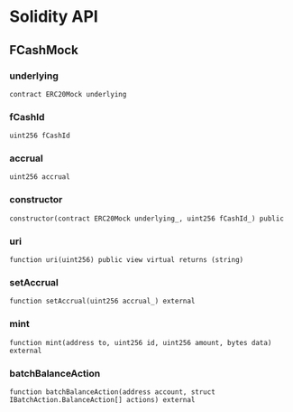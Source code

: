 # Solidity API

## FCashMock

### underlying

```solidity
contract ERC20Mock underlying
```

### fCashId

```solidity
uint256 fCashId
```

### accrual

```solidity
uint256 accrual
```

### constructor

```solidity
constructor(contract ERC20Mock underlying_, uint256 fCashId_) public
```

### uri

```solidity
function uri(uint256) public view virtual returns (string)
```

### setAccrual

```solidity
function setAccrual(uint256 accrual_) external
```

### mint

```solidity
function mint(address to, uint256 id, uint256 amount, bytes data) external
```

### batchBalanceAction

```solidity
function batchBalanceAction(address account, struct IBatchAction.BalanceAction[] actions) external
```

